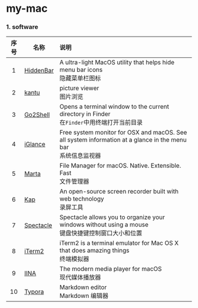 # my-mac

### 1. software

| 序号 | 名称                                              | 说明                                                         |
| :--: | ------------------------------------------------- | :----------------------------------------------------------- |
|  1   | [HiddenBar](https://github.com/dwarvesf/hidden)   | A ultra-light MacOS utility that helps hide menu bar icons<br>隐藏菜单栏图标 |
|  2   | [kantu](https://kantu.qq.com/)                    | picture viewer<br>图片浏览                                   |
|  3   | [Go2Shell](https://zipzapmac.com/go2shell)        | Opens a terminal window to the current directory in Finder<br>在`Finder`中用终端打开当前目录 |
|  4   | [iGlance](https://github.com/iglance/iGlance)     | Free system monitor for OSX and macOS. See all system information at a glance in the menu bar<br>系统信息监视器 |
|  5   | [Marta](https://marta.yanex.org/)                 | File Manager for macOS. Native. Extensible. Fast<br>文件管理器 |
|  6   | [Kap](https://github.com/wulkano/kap)             | An open-source screen recorder built with web technology<br>录屏工具 |
|  7   | [Spectacle](https://github.com/eczarny/spectacle) | Spectacle allows you to organize your windows without using a mouse<br>键盘快捷键控制窗口大小和位置 |
|  8   | [iTerm2](https://iterm2.com/)                     | iTerm2 is a terminal emulator for Mac OS X that does amazing things<br>终端模拟器 |
|  9   | [IINA](https://www.iina.io/)                      | The modern media player for macOS<br>现代媒体播放器          |
|  10  | [Typora](https://www.typora.io)                   | Markdown editor<br/>Markdown 编辑器                          |

